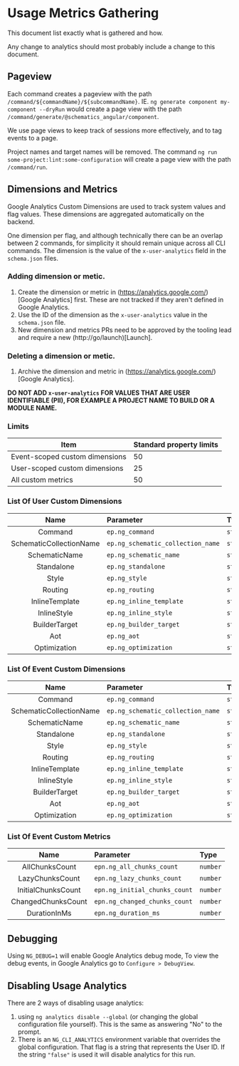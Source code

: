 # Usage Metrics Gathering

This document list exactly what is gathered and how.

Any change to analytics should most probably include a change to this document.

## Pageview

Each command creates a pageview with the path `/command/${commandName}/${subcommandName}`. IE.
`ng generate component my-component --dryRun` would create a page view with the path
`/command/generate/@schematics_angular/component`.

We use page views to keep track of sessions more effectively, and to tag events to a page.

Project names and target names will be removed.
The command `ng run some-project:lint:some-configuration` will create a page view with the path
`/command/run`.

## Dimensions and Metrics

Google Analytics Custom Dimensions are used to track system values and flag values. These
dimensions are aggregated automatically on the backend.

One dimension per flag, and although technically there can be an overlap between 2 commands, for
simplicity it should remain unique across all CLI commands. The dimension is the value of the
`x-user-analytics` field in the `schema.json` files.

### Adding dimension or metic.
1. Create the dimension or metric in (https://analytics.google.com/)[Google Analytics] first. These are not tracked if they aren't
   defined in Google Analytics.
1. Use the ID of the dimension as the `x-user-analytics` value in the `schema.json` file.
1. New dimension and metrics PRs need to be approved by the tooling lead and require a new (http://go/launch)[Launch].

### Deleting a dimension or metic.
1. Archive the dimension and metric in (https://analytics.google.com/)[Google Analytics].


**DO NOT ADD `x-user-analytics` FOR VALUES THAT ARE USER IDENTIFIABLE (PII), FOR EXAMPLE A
PROJECT NAME TO BUILD OR A MODULE NAME.**

### Limits
| Item                           	| Standard property limits 	|
|--------------------------------	|--------------------------	|
| Event-scoped custom dimensions 	| 50                       	|
| User-scoped custom dimensions  	| 25                       	|
| All custom metrics             	| 50                       	|

### List Of User Custom Dimensions

<!--USER_DIMENSIONS_TABLE_BEGIN-->
| Name | Parameter | Type |
|:---:|:---|:---|
| Command | `ep.ng_command` | `string` |
| SchematicCollectionName | `ep.ng_schematic_collection_name` | `string` |
| SchematicName | `ep.ng_schematic_name` | `string` |
| Standalone | `ep.ng_standalone` | `string` |
| Style | `ep.ng_style` | `string` |
| Routing | `ep.ng_routing` | `string` |
| InlineTemplate | `ep.ng_inline_template` | `string` |
| InlineStyle | `ep.ng_inline_style` | `string` |
| BuilderTarget | `ep.ng_builder_target` | `string` |
| Aot | `ep.ng_aot` | `string` |
| Optimization | `ep.ng_optimization` | `string` |
<!--USER_DIMENSIONS_TABLE_END-->

### List Of Event Custom Dimensions

<!--DIMENSIONS_TABLE_BEGIN-->
| Name | Parameter | Type |
|:---:|:---|:---|
| Command | `ep.ng_command` | `string` |
| SchematicCollectionName | `ep.ng_schematic_collection_name` | `string` |
| SchematicName | `ep.ng_schematic_name` | `string` |
| Standalone | `ep.ng_standalone` | `string` |
| Style | `ep.ng_style` | `string` |
| Routing | `ep.ng_routing` | `string` |
| InlineTemplate | `ep.ng_inline_template` | `string` |
| InlineStyle | `ep.ng_inline_style` | `string` |
| BuilderTarget | `ep.ng_builder_target` | `string` |
| Aot | `ep.ng_aot` | `string` |
| Optimization | `ep.ng_optimization` | `string` |
<!--DIMENSIONS_TABLE_END-->

### List Of Event Custom Metrics

<!--METRICS_TABLE_BEGIN-->
| Name | Parameter | Type |
|:---:|:---|:---|
| AllChunksCount | `epn.ng_all_chunks_count` | `number` |
| LazyChunksCount | `epn.ng_lazy_chunks_count` | `number` |
| InitialChunksCount | `epn.ng_initial_chunks_count` | `number` |
| ChangedChunksCount | `epn.ng_changed_chunks_count` | `number` |
| DurationInMs | `epn.ng_duration_ms` | `number` |
<!--METRICS_TABLE_END-->

## Debugging

Using `NG_DEBUG=1` will enable Google Analytics debug mode, To view the debug events, in Google Analytics go to `Configure > DebugView`.

## Disabling Usage Analytics

There are 2 ways of disabling usage analytics:

1. using `ng analytics disable --global` (or changing the global configuration file yourself). This is the same
   as answering "No" to the prompt.
1. There is an `NG_CLI_ANALYTICS` environment variable that overrides the global configuration.
   That flag is a string that represents the User ID. If the string `"false"` is used it will
   disable analytics for this run.
